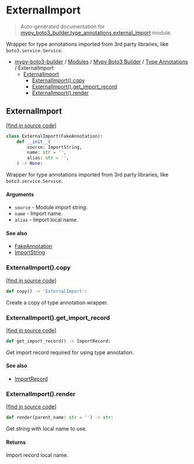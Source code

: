 # ExternalImport

> Auto-generated documentation for [mypy_boto3_builder.type_annotations.external_import](https://github.com/vemel/mypy_boto3_builder/blob/master/mypy_boto3_builder/type_annotations/external_import.py) module.

Wrapper for type annotations imported from 3rd party libraries, like `boto3.service.Service`.

- [mypy-boto3-builder](../../README.md#mypy_boto3_builder) / [Modules](../../MODULES.md#mypy-boto3-builder-modules) / [Mypy Boto3 Builder](../index.md#mypy-boto3-builder) / [Type Annotations](index.md#type-annotations) / ExternalImport
    - [ExternalImport](#externalimport)
        - [ExternalImport().copy](#externalimportcopy)
        - [ExternalImport().get_import_record](#externalimportget_import_record)
        - [ExternalImport().render](#externalimportrender)

## ExternalImport

[[find in source code]](https://github.com/vemel/mypy_boto3_builder/blob/master/mypy_boto3_builder/type_annotations/external_import.py#L9)

```python
class ExternalImport(FakeAnnotation):
    def __init__(
        source: ImportString,
        name: str = '',
        alias: str = '',
    ) -> None:
```

Wrapper for type annotations imported from 3rd party libraries, like `boto3.service.Service`.

#### Arguments

- `source` - Module import string.
- `name` - Import name.
- `alias` - Import local name.

#### See also

- [FakeAnnotation](fake_annotation.md#fakeannotation)
- [ImportString](../import_helpers/import_string.md#importstring)

### ExternalImport().copy

[[find in source code]](https://github.com/vemel/mypy_boto3_builder/blob/master/mypy_boto3_builder/type_annotations/external_import.py#L45)

```python
def copy() -> 'ExternalImport':
```

Create a copy of type annotation wrapper.

### ExternalImport().get_import_record

[[find in source code]](https://github.com/vemel/mypy_boto3_builder/blob/master/mypy_boto3_builder/type_annotations/external_import.py#L39)

```python
def get_import_record() -> ImportRecord:
```

Get import record required for using type annotation.

#### See also

- [ImportRecord](../import_helpers/import_record.md#importrecord)

### ExternalImport().render

[[find in source code]](https://github.com/vemel/mypy_boto3_builder/blob/master/mypy_boto3_builder/type_annotations/external_import.py#L30)

```python
def render(parent_name: str = '') -> str:
```

Get string with local name to use.

#### Returns

Import record local name.
